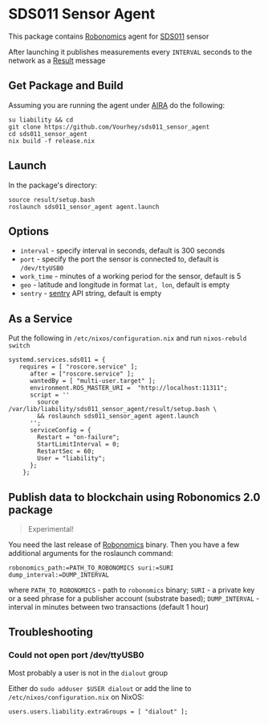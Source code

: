 # SDS011 Sensor Agent

This package contains [Robonomics](https://robonomics.network/) agent for [SDS011](https://aqicn.org/sensor/sds011/) sensor

After launching it publishes measurements every `INTERVAL` seconds to the network as a [Result](https://wiki.robonomics.network/docs/market-messages/#result) message

## Get Package and Build

Assuming you are running the agent under [AIRA](https://wiki.robonomics.network/docs/aira-installation-on-vb/) do the following:

```
su liability && cd
git clone https://github.com/Vourhey/sds011_sensor_agent
cd sds011_sensor_agent
nix build -f release.nix
```

## Launch

In the package's directory:

```
source result/setup.bash
roslaunch sds011_sensor_agent agent.launch
```

## Options

* `interval` - specify interval in seconds, default is 300 seconds
* `port` - specify the port the sensor is connected to, default is `/dev/ttyUSB0`
* `work_time` - minutes of a working period for the sensor, default is 5
* `geo` - latitude and longitude in format `lat, lon`, default is empty
* `sentry` - [sentry](sentry.io) API string, default is empty

## As a Service

Put the following in `/etc/nixos/configuration.nix` and run `nixos-rebuld switch`

```
systemd.services.sds011 = {
   requires = [ "roscore.service" ];  
      after = ["roscore.service" ];
      wantedBy = [ "multi-user.target" ];
      environment.ROS_MASTER_URI =  "http://localhost:11311";
      script = ''
        source /var/lib/liability/sds011_sensor_agent/result/setup.bash \
        && roslaunch sds011_sensor_agent agent.launch 
      '';
      serviceConfig = {
        Restart = "on-failure";
        StartLimitInterval = 0;
        RestartSec = 60;
        User = "liability";
      };
    };
```

## Publish data to blockchain using Robonomics 2.0 package

> Experimental!

You need the last release of [Robonomics](https://github.com/airalab/robonomics/releases) binary. Then you have a few additional arguments for the roslaunch command:

```buildoutcfg
robonomics_path:=PATH_TO_ROBONOMICS suri:=SURI dump_interval:=DUMP_INTERVAL
```

where `PATH_TO_ROBONOMICS` - path to `robonomics` binary; 
`SURI` - a private key or a seed phrase for a publisher account (substrate based);
`DUMP_INTERVAL` - interval in minutes between two transactions (default 1 hour)

## Troubleshooting

### Could not open port /dev/ttyUSB0

Most probably a user is not in the `dialout` group

Either do `sudo adduser $USER dialout` or add the line to `/etc/nixos/configuration.nix` on NixOS:
```buildoutcfg
users.users.liability.extraGroups = [ "dialout" ];
``` 


